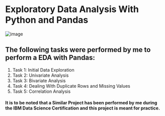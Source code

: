# Exploratory Data Analysis With Python and Pandas

![image](https://user-images.githubusercontent.com/60063158/221130994-b5bfb0e5-cdad-420f-abc5-90dbd9a0a78b.png)


## The following tasks were performed by me to perform a EDA with Pandas:

1. Task 1: Initial Data Exploration
2. Task 2: Univariate Analysis
3. Task 3: Bivariate Analysis
4. Task 4: Dealing With Duplicate Rows and Missing Values
5. Task 5: Correlation Analysis


#### It is to be noted that a Similar Project has been performed by me during the IBM Data Science Certification and this project is meant for practice.
